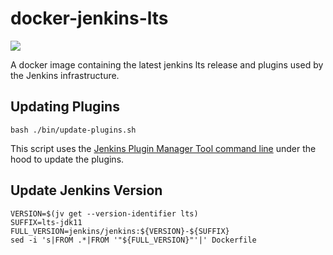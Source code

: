 # docker-jenkins-lts

[![](https://img.shields.io/docker/pulls/jenkinsciinfra/ldap?label=jenkinsciinfra%2Fjenkins-lts&logo=docker&logoColor=white)](https://hub.docker.com/r/jenkinsciinfra/jenkins-lts)

A docker image containing the latest jenkins lts release and plugins used by the Jenkins infrastructure.

## Updating Plugins

```
bash ./bin/update-plugins.sh
```

This script uses the [Jenkins Plugin Manager Tool command line](https://github.com/jenkinsci/plugin-installation-manager-tool) under the hood to update the plugins.

## Update Jenkins Version

```
VERSION=$(jv get --version-identifier lts)
SUFFIX=lts-jdk11
FULL_VERSION=jenkins/jenkins:${VERSION}-${SUFFIX}
sed -i 's|FROM .*|FROM '"${FULL_VERSION}"'|' Dockerfile
```
